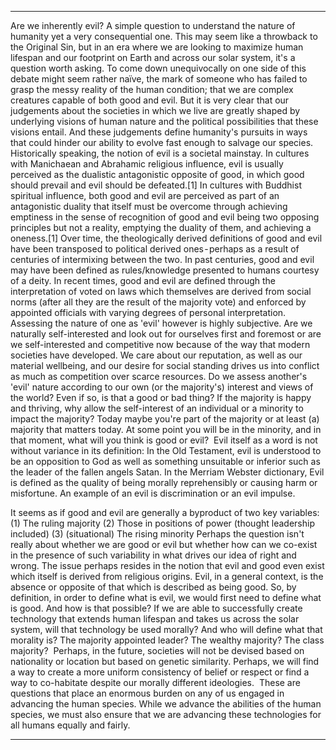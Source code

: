 
---

Are we inherently evil?
A simple question to understand the nature of humanity yet a very consequential one. This may seem like a throwback to the Original Sin, but in an era where we are looking to maximize human lifespan and our footprint on Earth and across our solar system, it's a question worth asking. To come down unequivocally on one side of this debate might seem rather naïve, the mark of someone who has failed to grasp the messy reality of the human condition; that we are complex creatures capable of both good and evil. But it is very clear that our judgements about the societies in which we live are greatly shaped by underlying visions of human nature and the political possibilities that these visions entail. And these judgements define humanity's pursuits in ways that could hinder our ability to evolve fast enough to salvage our species. 
Historically speaking, the notion of evil is a societal mainstay. In cultures with Manichaean and Abrahamic religious influence, evil is usually perceived as the dualistic antagonistic opposite of good, in which good should prevail and evil should be defeated.[1] In cultures with Buddhist spiritual influence, both good and evil are perceived as part of an antagonistic duality that itself must be overcome through achieving emptiness in the sense of recognition of good and evil being two opposing principles but not a reality, emptying the duality of them, and achieving a oneness.[1]
Over time, the theologically derived definitions of good and evil have been transposed to political derived ones - perhaps as a result of centuries of intermixing between the two. In past centuries, good and evil may have been defined as rules/knowledge presented to humans courtesy of a deity. In recent times, good and evil are defined through the interpretation of voted on laws which themselves are derived from social norms (after all they are the result of the majority vote) and enforced by appointed officials with varying degrees of personal interpretation. 
Assessing the nature of one as 'evil' however is highly subjective. Are we naturally self-interested and look out for ourselves first and foremost or are we self-interested and competitive now because of the way that modern societies have developed. We care about our reputation, as well as our material wellbeing, and our desire for social standing drives us into conflict as much as competition over scarce resources. Do we assess another's 'evil' nature according to our own (or the majority's) interest and views of the world? Even if so, is that a good or bad thing? If the majority is happy and thriving, why allow the self-interest of an individual or a minority to impact the majority? Today maybe you're part of the majority or at least (a) majority that matters today. At some point you will be in the minority, and in that moment, what will you think is good or evil? 
Evil itself as a word is not without variance in its definition:
In the Old Testament, evil is understood to be an opposition to God as well as something unsuitable or inferior such as the leader of the fallen angels Satan.
In the Merriam Webster dictionary, Evil is defined as the quality of being morally reprehensibly or causing harm or misfortune. An example of an evil is discrimination or an evil impulse. 

It seems as if good and evil are generally a byproduct of two key variables:
(1) The ruling majority
(2) Those in positions of power (thought leadership included)
(3) (situational) The rising minority
Perhaps the question isn't really about whether we are good or evil but whether how can we co-exist in the presence of such variability in what drives our idea of right and wrong. The issue perhaps resides in the notion that evil and good even exist which itself is derived from religious origins. Evil, in a general context, is the absence or opposite of that which is described as being good. So, by definition, in order to define what is evil, we would first need to define what is good. And how is that possible?
If we are able to successfully create technology that extends human lifespan and takes us across the solar system, will that technology be used morally? And who will define what that morality is? The majority appointed leader? The wealthy majority? The class majority? 
Perhaps, in the future, societies will not be devised based on nationality or location but based on genetic similarity. Perhaps, we will find a way to create a more uniform consistency of belief or respect or find a way to co-habitate despite our morally different ideologies. 
These are questions that place an enormous burden on any of us engaged in advancing the human species. While we advance the abilities of the human species, we must also ensure that we are advancing these technologies for all humans equally and fairly. 


---
